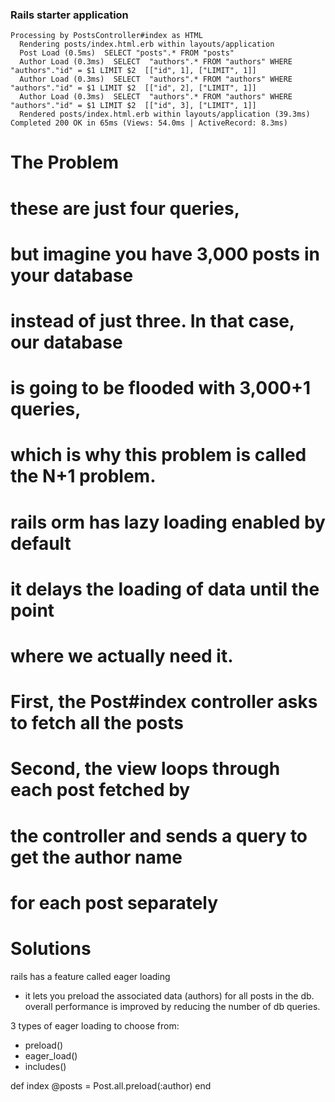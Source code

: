 ### Rails starter application

```
Processing by PostsController#index as HTML
  Rendering posts/index.html.erb within layouts/application
  Post Load (0.5ms)  SELECT "posts".* FROM "posts"
  Author Load (0.3ms)  SELECT  "authors".* FROM "authors" WHERE "authors"."id" = $1 LIMIT $2  [["id", 1], ["LIMIT", 1]]
  Author Load (0.3ms)  SELECT  "authors".* FROM "authors" WHERE "authors"."id" = $1 LIMIT $2  [["id", 2], ["LIMIT", 1]]
  Author Load (0.3ms)  SELECT  "authors".* FROM "authors" WHERE "authors"."id" = $1 LIMIT $2  [["id", 3], ["LIMIT", 1]]
  Rendered posts/index.html.erb within layouts/application (39.3ms)
Completed 200 OK in 65ms (Views: 54.0ms | ActiveRecord: 8.3ms)
```

# The Problem
# these are just four queries,
# but imagine you have 3,000 posts in your database
# instead of just three. In that case, our database
# is going to be flooded with 3,000+1 queries,
# which is why this problem is called the N+1 problem.

# rails orm has lazy loading enabled by default
# it delays the loading of data until the point
# where we actually need it.

# First, the Post#index controller asks to fetch all the posts
# Second, the view loops through each post fetched by
# the controller and sends a query to get the author name
# for each post separately

# Solutions
rails has a feature called eager loading
- it lets you preload the associated data (authors)
for all posts in the db. overall performance is improved
by reducing the number of db queries.

3 types of eager loading to choose from:
* preload()
* eager_load()
* includes()

def index
  @posts = Post.all.preload(:author)
end
